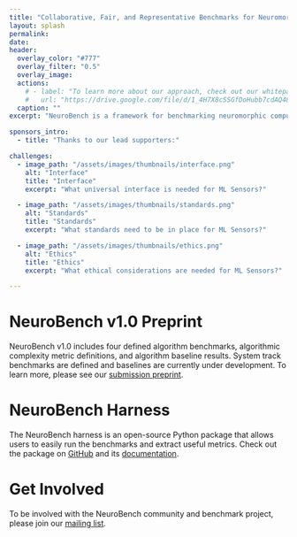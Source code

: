 ```yaml
---
title: "Collaborative, Fair, and Representative Benchmarks for Neuromorphic Computing"
layout: splash
permalink: 
date:
header:
  overlay_color: "#777"
  overlay_filter: "0.5"
  overlay_image:
  actions:
    # - label: "To learn more about our approach, check out our whitepaper on arXiv"
    #   url: "https://drive.google.com/file/d/1_4H7X8cSSGfDoHubb7cdAQ48VxhJdOAA/view?usp=sharing"
  caption: ""
excerpt: "NeuroBench is a framework for benchmarking neuromorphic computing algorithms and systems."

sponsors_intro: 
  - title: "Thanks to our lead supporters:"

challenges:
  - image_path: "/assets/images/thumbnails/interface.png"
    alt: "Interface"
    title: "Interface"
    excerpt: "What universal interface is needed for ML Sensors?"

  - image_path: "/assets/images/thumbnails/standards.png"
    alt: "Standards"
    title: "Standards"
    excerpt: "What standards need to be in place for ML Sensors?"

  - image_path: "/assets/images/thumbnails/ethics.png"
    alt: "Ethics"
    title: "Ethics"
    excerpt: "What ethical considerations are needed for ML Sensors?"

---
```


# NeuroBench v1.0 Preprint

NeuroBench v1.0 includes four defined algorithm benchmarks, algorithmic complexity metric definitions, and algorithm baseline results. System track benchmarks are defined and baselines are currently under development. To learn more, please see our [submission preprint](https://arxiv.org/abs/2304.04640).

# NeuroBench Harness

The NeuroBench harness is an open-source Python package that allows users to easily run the benchmarks and extract useful metrics. Check out the package on [GitHub](https://github.com/NeuroBench/neurobench) and its [documentation](https://neurobench.readthedocs.io/en/latest/).

# Get Involved

To be involved with the NeuroBench community and benchmark project, please join our [mailing list](https://groups.google.com/g/neurobench).